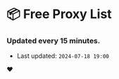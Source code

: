 # :package: Free Proxy List
### Updated every 15 minutes.

- Last updated: `2024-07-18 19:00`

:heart:
